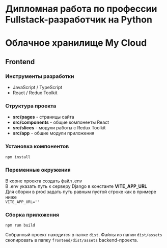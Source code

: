 # Дипломная работа по профессии Fullstack-разработчик на Python

# Облачное хранилище My Cloud

## Frontend

### Инструменты разработки

- JavaScript / TypeScript
- React / Redux Toolkit

### Структура проекта

- **src/pages** - страницы сайта
- **src/components** - общие компоненты React
- **src/slices** - модули работы с Redux Toolkit
- **src/app** - общие модули приложения

### Установка компонентов

`npm install`

### Переменные окружения
В корне проекта создать файл .env<br>
В .env указать путь к серверу Django в константе **VITE_APP_URL**<br>
Для сборки в prod задать путь равным пустой строке как в примере ниже<br>
`VITE_APP_URL=''`

### Сборка приложения
`npm run build`

Собранный проект находится в папке `dist`. Файлы из папки `dist/assets` скопировать в папку `frontend/dist/assets` backend-проекта.  